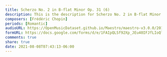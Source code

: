 ```yaml
---
title: Scherzo No. 2 in B-flat Minor Op. 31 (6)
description: This is the description for Scherzo No. 2 in B-flat Minor Op. 31 by Frédéric Chopin
composers: [Frédéric Chopin]
periods: [Romantic]
audioURL: https://OpenMusicDataset.github.io/Maestro/maestro-v3.0.0/2015/MIDI-Unprocessed_R1_D2-13-20_mid--AUDIO-from_mp3_16_R1_2015_wav--4.midi
formURL: https://docs.google.com/forms/d/e/1FAIpQLSf92Xp_JEu40IFJfLIoQl79j3RTCy5EPhfXilXh5KzHnyqMww/viewform
comments: true
share: true
date: 2021-08-08T07:43:13-06:00
---
```

